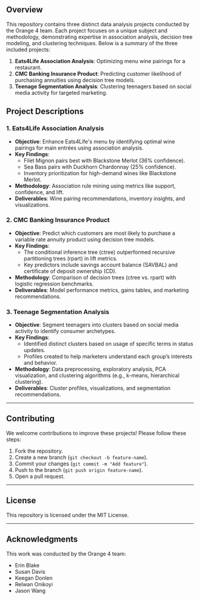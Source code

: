 ## **Overview**

This repository contains three distinct data analysis projects conducted by the Orange 4 team. Each project focuses on a unique subject and methodology, demonstrating expertise in association analysis, decision tree modeling, and clustering techniques. Below is a summary of the three included projects:

1. **Eats4Life Association Analysis**: Optimizing menu wine pairings for a restaurant.
2. **CMC Banking Insurance Product**: Predicting customer likelihood of purchasing annuities using decision tree models.
3. **Teenage Segmentation Analysis**: Clustering teenagers based on social media activity for targeted marketing.


## **Project Descriptions**

### **1. Eats4Life Association Analysis**
- **Objective**: Enhance Eats4Life's menu by identifying optimal wine pairings for main entrées using association analysis.
- **Key Findings**:
  - Filet Mignon pairs best with Blackstone Merlot (36% confidence).
  - Sea Bass pairs with Duckhorn Chardonnay (25% confidence).
  - Inventory prioritization for high-demand wines like Blackstone Merlot.
- **Methodology**: Association rule mining using metrics like support, confidence, and lift.
- **Deliverables**: Wine pairing recommendations, inventory insights, and visualizations.

### **2. CMC Banking Insurance Product**
- **Objective**: Predict which customers are most likely to purchase a variable rate annuity product using decision tree models.
- **Key Findings**:
  - The conditional inference tree (ctree) outperformed recursive partitioning trees (rpart) in lift metrics.
  - Key predictors include savings account balance (SAVBAL) and certificate of deposit ownership (CD).
- **Methodology**: Comparison of decision trees (ctree vs. rpart) with logistic regression benchmarks.
- **Deliverables**: Model performance metrics, gains tables, and marketing recommendations.

### **3. Teenage Segmentation Analysis**
- **Objective**: Segment teenagers into clusters based on social media activity to identify consumer archetypes.
- **Key Findings**:
  - Identified distinct clusters based on usage of specific terms in status updates.
  - Profiles created to help marketers understand each group’s interests and behavior.
- **Methodology**: Data preprocessing, exploratory analysis, PCA visualization, and clustering algorithms (e.g., k-means, hierarchical clustering).
- **Deliverables**: Cluster profiles, visualizations, and segmentation recommendations.

---


## **Contributing**

We welcome contributions to improve these projects! Please follow these steps:

1. Fork the repository.
2. Create a new branch (`git checkout -b feature-name`).
3. Commit your changes (`git commit -m "Add feature"`).
4. Push to the branch (`git push origin feature-name`).
5. Open a pull request.

---

## **License**

This repository is licensed under the MIT License.

---

## **Acknowledgments**

This work was conducted by the Orange 4 team:
- Erin Blake  
- Susan Davis  
- Keegan Donlen  
- Relwan Onikoyi  
- Jason Wang  
